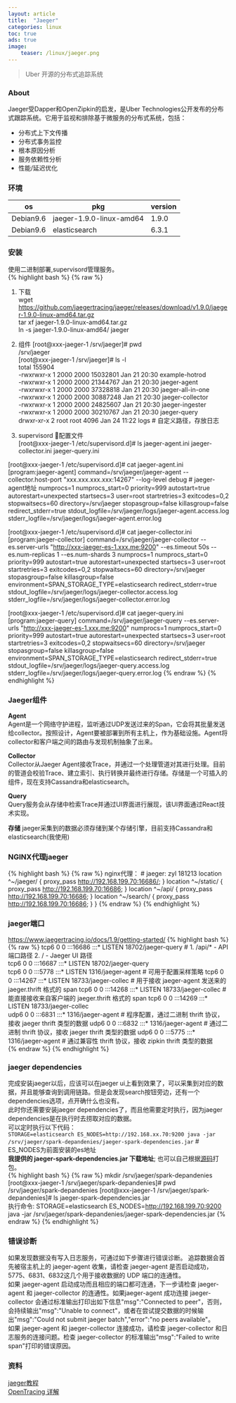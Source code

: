 ```yaml
---
layout: article
title:  "Jaeger"
categories: linux
toc: true
ads: true
image:
    teaser: /linux/jaeger.png
---
```


> Uber 开源的分布式追踪系统    

### About  
Jaeger受Dapper和OpenZipkin的启发，是Uber Technologies公开发布的分布式跟踪系统。它用于监视和排除基于微服务的分布式系统，包括：   
- 分布式上下文传播
- 分布式事务监控
- 根本原因分析
- 服务依赖性分析
- 性能/延迟优化

### 环境  

os|pkg|version 
-|-|-
Debian9.6 | jaeger-1.9.0-linux-amd64 | 1.9.0
Debian9.6 | elasticsearch | 6.3.1

### 安装  
使用二进制部署,supervisord管理服务。    
{% highlight bash %}
{% raw %}
1. 下载  
wget https://github.com/jaegertracing/jaeger/releases/download/v1.9.0/jaeger-1.9.0-linux-amd64.tar.gz  
tar xf jaeger-1.9.0-linux-amd64.tar.gz   
ln -s jaeger-1.9.0-linux-amd64/ jaeger   

2. 组件
[root@xxx-jaeger-1 /srv/jaeger]# pwd      
/srv/jaeger     
[root@xxx-jaeger-1 /srv/jaeger]# ls -l    
total 155904   
-rwxrwxr-x 1 2000 2000 15032801 Jan 21 20:30 example-hotrod     
-rwxrwxr-x 1 2000 2000 21344767 Jan 21 20:30 jaeger-agent    
-rwxrwxr-x 1 2000 2000 37328818 Jan 21 20:30 jaeger-all-in-one  
-rwxrwxr-x 1 2000 2000 30887248 Jan 21 20:30 jaeger-collector    
-rwxrwxr-x 1 2000 2000 24825607 Jan 21 20:30 jaeger-ingester    
-rwxrwxr-x 1 2000 2000 30210767 Jan 21 20:30 jaeger-query     
drwxr-xr-x 2 root root     4096 Jan 24 11:22 logs  # 自定义路径，存放日志       
  
3. supervisord 配置文件  
[root@xxx-jaeger-1 /etc/supervisord.d]# ls
jaeger-agent.ini  jaeger-collector.ini  jaeger-query.ini

[root@xxx-jaeger-1 /etc/supervisord.d]# cat jaeger-agent.ini
[program:jaeger-agent]
command=/srv/jaeger/jaeger-agent --collector.host-port "xxx.xxx.xxx.xxx:14267" --log-level debug   # jaeger-agent地址
numprocs=1
numprocs_start=0
priority=999
autostart=true
autorestart=unexpected
startsecs=3
user=root
startretries=3
exitcodes=0,2
stopwaitsecs=60
directory=/srv/jaeger
stopasgroup=false
killasgroup=false
redirect_stderr=true
stdout_logfile=/srv/jaeger/logs/jaeger-agent.access.log
stderr_logfile=/srv/jaeger/logs/jaeger-agent.error.log

[root@xxx-jaeger-1 /etc/supervisord.d]# cat jaeger-collector.ini
[program:jaeger-collector]
command=/srv/jaeger/jaeger-collector --es.server-urls "http://xxx-jaeger-es-1.xxx.me:9200" --es.timeout 50s --es.num-replicas 1 --es.num-shards 3
numprocs=1
numprocs_start=0
priority=999
autostart=true
autorestart=unexpected
startsecs=3
user=root
startretries=3
exitcodes=0,2
stopwaitsecs=60
directory=/srv/jaeger
stopasgroup=false
killasgroup=false
environment=SPAN_STORAGE_TYPE=elasticsearch
redirect_stderr=true
stdout_logfile=/srv/jaeger/logs/jaeger-collector.access.log
stderr_logfile=/srv/jaeger/logs/jaeger-collector.error.log


[root@xxx-jaeger-1 /etc/supervisord.d]# cat jaeger-query.ini
[program:jaeger-query]
command=/srv/jaeger/jaeger-query --es.server-urls "http://xxx-jaeger-es-1.xxx.me:9200"
numprocs=1
numprocs_start=0
priority=999
autostart=true
autorestart=unexpected
startsecs=3
user=root
startretries=3
exitcodes=0,2
stopwaitsecs=60
directory=/srv/jaeger
stopasgroup=false
killasgroup=false
environment=SPAN_STORAGE_TYPE=elasticsearch
redirect_stderr=true
stdout_logfile=/srv/jaeger/logs/jaeger-query.access.log
stderr_logfile=/srv/jaeger/logs/jaeger-query.error.log
{% endraw %}
{% endhighlight %}

### Jaeger组件
**Agent**    
Agent是一个网络守护进程，监听通过UDP发送过来的Span，它会将其批量发送给collector。按照设计，Agent要被部署到所有主机上，作为基础设施。Agent将collector和客户端之间的路由与发现机制抽象了出来。    

**Collector**  
Collector从Jaeger Agent接收Trace，并通过一个处理管道对其进行处理。目前的管道会校验Trace、建立索引、执行转换并最终进行存储。存储是一个可插入的组件，现在支持Cassandra和elasticsearch。  

**Query**  
Query服务会从存储中检索Trace并通过UI界面进行展现，该UI界面通过React技术实现。  

**存储**
jaeger采集到的数据必须存储到某个存储引擎，目前支持Cassandra和elasticsearch(我使用)

### NGINX代理jaeger
{% highlight bash %}
{% raw %}
nginx代理：
    # jaeger: zyl 181213
    location ^~/jaeger/ {
        proxy_pass  http://192.168.199.70:16686/;
    }
    location ^~/static/ {
        proxy_pass  http://192.168.199.70:16686;
    }
    location ^~/api/ {
        proxy_pass  http://192.168.199.70:16686;
    }
    location ^~/search/ {
        proxy_pass  http://192.168.199.70:16686;
    }
}
{% endraw %}
{% endhighlight %}  

###  jaeger端口  
https://www.jaegertracing.io/docs/1.9/getting-started/
{% highlight bash %}
{% raw %}
tcp6       0      0 :::16686                :::*                    LISTEN      18702/jaeger-query  # 1. /api/* - API 端口路径 2. / - Jaeger UI 路径   
tcp6       0      0 :::16687                :::*                    LISTEN      18702/jaeger-query   
tcp6       0      0 :::5778                 :::*                    LISTEN      1316/jaeger-agent   # 可用于配置采样策略
tcp6       0      0 :::14267                :::*                    LISTEN      18733/jaeger-collec # 用于接收 jaeger-agent 发送来的 jaeger.thrift 格式的 span 
tcp6       0      0 :::14268                :::*                    LISTEN      18733/jaeger-collec # 能直接接收来自客户端的 jaeger.thrift 格式的 span
tcp6       0      0 :::14269                :::*                    LISTEN      18733/jaeger-collec    
udp6       0      0 :::6831                 :::*                                1316/jaeger-agent   # 程序配置，通过二进制 thrift 协议，接收 jaeger thrift 类型的数据
udp6       0      0 :::6832                 :::*                                1316/jaeger-agent   # 通过二进制 thrift 协议，接收 jaeger thrift 类型的数据
udp6       0      0 :::5775                 :::*                                1316/jaeger-agent   # 通过兼容性 thrift 协议，接收 zipkin thrift 类型的数据   
{% endraw %}
{% endhighlight %}  

###  jaeger dependencies
完成安装jaeger以后，应该可以在jaeger ui上看到效果了，可以采集到对应的数据，并且能够查询到调用链路。但是会发现search按钮旁边，还有一个dependencies选项，点开确什么也没有。    
此时你还需要安装jaeger dependencies了，而且他需要定时执行，因为jaeger dependencies是在执行时去捞取对应的数据。    
可以定时执行以下代码：   
`STORAGE=elasticsearch ES_NODES=http://192.168.xx.70:9200 java -jar /srv/jaeger/spark-depandenies/jaeger-spark-dependencies.jar`  # ES_NODES为前面安装的es地址   
**我提供的 jaeger-spark-dependencies.jar 下载地址**; 也可以自己根据[源码](https://github.com/jaegertracing/spark-dependencies)打包。   
{% highlight bash %}
{% raw %}
mkdir /srv/jaeger/spark-depandenies
[root@xxx-jaeger-1 /srv/jaeger/spark-depandenies]# pwd
/srv/jaeger/spark-depandenies
[root@xxx-jaeger-1 /srv/jaeger/spark-depandenies]# ls
jaeger-spark-dependencies.jar  
执行命令:
STORAGE=elasticsearch ES_NODES=http://192.168.199.70:9200 java -jar /srv/jaeger/spark-depandenies/jaeger-spark-dependencies.jar
{% endraw %}
{% endhighlight %} 

### 错误诊断
如果发现数据没有写入日志服务，可通过如下步骤进行错误诊断。
追踪数据会首先被宿主机上的 jaeger-agent 收集，请检查 jaeger-agent 是否启动成功，5775、6831、6832这几个用于接收数据的 UDP 端口的连通性。     
如果 jaeger-agent 启动成功而且相应的端口都可连通，下一步请检查 jaeger-agent 和 jaeger-collector 的连通性。如果jaeger-agent 成功连接   jaeger-collector 会通过标准输出打印出如下信息"msg":"Connected to peer"，否则，会持续输出"msg":"Unable to connect"，或者在尝试提交数据的时候输出"msg":"Could not submit jaeger batch","error":"no peers available"。     
如果 jaeger-agent 和 jaeger-collector 连接成功，请检查 jaeger-collector 和日志服务的连接问题。检查 jaeger-collector 的标准输出"msg":"Failed to write span"打印的错误原因。

### 资料
[jaeger教程](https://pjw.io/articles/2018/05/18/jaeger-tutorial/)    
[OpenTracing 详解](https://pjw.io/articles/2018/05/08/opentracing-explanations/)




